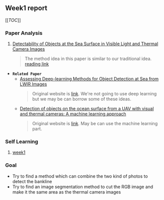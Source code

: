 ## Week1 report

[[_TOC_]]
<!-- ### Coding
1. [ ](./report  .md) ([ ](./code code))
2.  -->
### Paper Analysis
1. [Detectability of Objects at the Sea Surface in Visible Light and Thermal Camera Images](./paper/bankline-detection/traditional-method/OCEANS18_dahlin.pdf)
    > The method idea in this paper is similar to our traditional idea. 
    [reading link](../paper-analysis/week1_reading.md)

- **`Related Paper`** 
    - [Assessing Deep-learning Methods for Object Detection at Sea from LWIR Images](../../paper/bankline-detection/related(plan_to_read)/1-s2.0-S240589631932169X-main.pdf)
        > Original website is [link](https://www.sciencedirect.com/science/article/pii/S240589631932169X). 
        > We're not going to use deep learning but we may be can borrow some of these ideas.
    - [Detection of objects on the ocean surface from a UAV with visual and thermal cameras: A machine learning approach](../../paper/bankline-detection/related(plan_to_read)/ICUAS2021_Review.pdf)
        > Original website is [link](https://folk.ntnu.no/torarnj/ICUAS2021_Review.pdf).
        > May be can use the machine learning part.


### Self Learning 
1. [week1](../self-learning/scyzd1_opencv_learning.md)

### Goal
- Try to find a method which can combine the two kind of photos to detect the bankline
- Try to find an image segmentation method to cut the RGB image and make it the same area as the thermal camera images